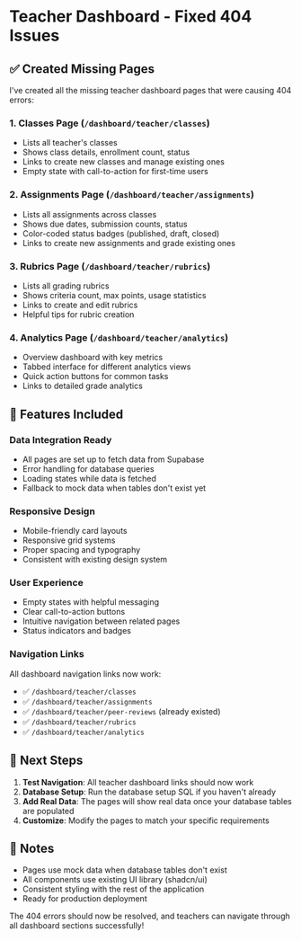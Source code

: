 # Teacher Dashboard - Fixed 404 Issues

## ✅ **Created Missing Pages**

I've created all the missing teacher dashboard pages that were causing 404 errors:

### 1. **Classes Page** (`/dashboard/teacher/classes`)
- Lists all teacher's classes
- Shows class details, enrollment count, status
- Links to create new classes and manage existing ones
- Empty state with call-to-action for first-time users

### 2. **Assignments Page** (`/dashboard/teacher/assignments`)
- Lists all assignments across classes
- Shows due dates, submission counts, status
- Color-coded status badges (published, draft, closed)
- Links to create new assignments and grade existing ones

### 3. **Rubrics Page** (`/dashboard/teacher/rubrics`)
- Lists all grading rubrics
- Shows criteria count, max points, usage statistics
- Links to create and edit rubrics
- Helpful tips for rubric creation

### 4. **Analytics Page** (`/dashboard/teacher/analytics`)
- Overview dashboard with key metrics
- Tabbed interface for different analytics views
- Quick action buttons for common tasks
- Links to detailed grade analytics

## 🔧 **Features Included**

### **Data Integration Ready**
- All pages are set up to fetch data from Supabase
- Error handling for database queries
- Loading states while data is fetched
- Fallback to mock data when tables don't exist yet

### **Responsive Design**
- Mobile-friendly card layouts
- Responsive grid systems
- Proper spacing and typography
- Consistent with existing design system

### **User Experience**
- Empty states with helpful messaging
- Clear call-to-action buttons
- Intuitive navigation between related pages
- Status indicators and badges

### **Navigation Links**
All dashboard navigation links now work:
- ✅ `/dashboard/teacher/classes`
- ✅ `/dashboard/teacher/assignments`
- ✅ `/dashboard/teacher/peer-reviews` (already existed)
- ✅ `/dashboard/teacher/rubrics`
- ✅ `/dashboard/teacher/analytics`

## 🚀 **Next Steps**

1. **Test Navigation**: All teacher dashboard links should now work
2. **Database Setup**: Run the database setup SQL if you haven't already
3. **Add Real Data**: The pages will show real data once your database tables are populated
4. **Customize**: Modify the pages to match your specific requirements

## 📝 **Notes**

- Pages use mock data when database tables don't exist
- All components use existing UI library (shadcn/ui)
- Consistent styling with the rest of the application
- Ready for production deployment

The 404 errors should now be resolved, and teachers can navigate through all dashboard sections successfully!